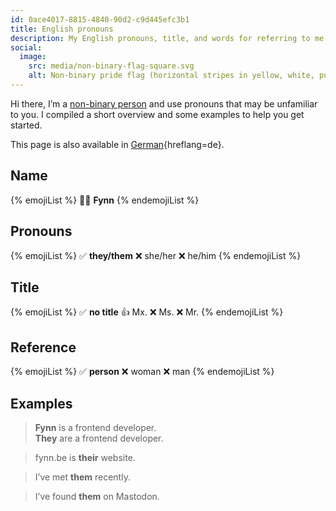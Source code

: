 ```yaml
---
id: 0ace4017-8815-4840-90d2-c9d445efc3b1
title: English pronouns
description: My English pronouns, title, and words for referring to me.
social:
  image:
    src: media/non-binary-flag-square.svg
    alt: Non-binary pride flag (horizontal stripes in yellow, white, purple, black).
---
```


Hi there, I’m a [non-binary person](https://en.wikipedia.org/wiki/Non-binary_gender) and use pronouns that may be unfamiliar to you. I compiled a short overview and some examples to help you get started.

This page is also available in [German](../de/){hreflang=de}.

## Name

{% emojiList %}
🧑🏻 **Fynn**
{% endemojiList %}

## Pronouns

{% emojiList %}
✅ **they/them**
❌ she/her
❌ he/him
{% endemojiList %}

## Title

{% emojiList %}
✅ **no title**
👍 Mx.
❌ Ms.
❌ Mr.
{% endemojiList %}

## Reference

{% emojiList %}
✅ **person**
❌ woman
❌ man
{% endemojiList %}

## Examples

> **Fynn** is a frontend developer.<br>
> **They** are a frontend developer.

> fynn.be is **their** website.

> I’ve met **them** recently.

> I’ve found **them** on Mastodon.
